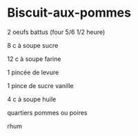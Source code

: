 # Biscuit-aux-pommes

2 oeufs battus \(four 5/6 1/2 heure\)

8 c à soupe sucre

12 c à soupe farine

1 pincée de levure

1 pince de sucre vanille

4 c à soupe huile

quartiers pommes ou poires

rhum

